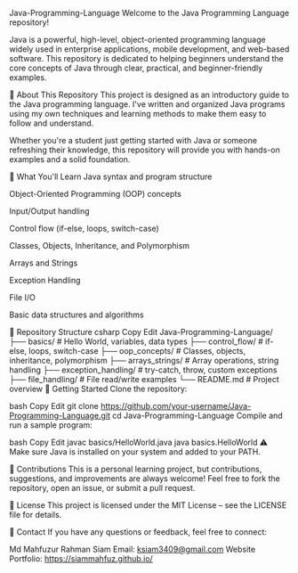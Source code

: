 Java-Programming-Language
Welcome to the Java Programming Language repository!

Java is a powerful, high-level, object-oriented programming language widely used in enterprise applications, mobile development, and web-based software. This repository is dedicated to helping beginners understand the core concepts of Java through clear, practical, and beginner-friendly examples.

📌 About This Repository
This project is designed as an introductory guide to the Java programming language. I've written and organized Java programs using my own techniques and learning methods to make them easy to follow and understand.

Whether you're a student just getting started with Java or someone refreshing their knowledge, this repository will provide you with hands-on examples and a solid foundation.

🧠 What You'll Learn
Java syntax and program structure

Object-Oriented Programming (OOP) concepts

Input/Output handling

Control flow (if-else, loops, switch-case)

Classes, Objects, Inheritance, and Polymorphism

Arrays and Strings

Exception Handling

File I/O

Basic data structures and algorithms

📂 Repository Structure
csharp
Copy
Edit
Java-Programming-Language/
├── basics/              # Hello World, variables, data types
├── control_flow/        # if-else, loops, switch-case
├── oop_concepts/        # Classes, objects, inheritance, polymorphism
├── arrays_strings/      # Array operations, string handling
├── exception_handling/  # try-catch, throw, custom exceptions
├── file_handling/       # File read/write examples
└── README.md            # Project overview
🚀 Getting Started
Clone the repository:

bash
Copy
Edit
git clone https://github.com/your-username/Java-Programming-Language.git
cd Java-Programming-Language
Compile and run a sample program:

bash
Copy
Edit
javac basics/HelloWorld.java
java basics.HelloWorld
⚠️ Make sure Java is installed on your system and added to your PATH.

🙌 Contributions
This is a personal learning project, but contributions, suggestions, and improvements are always welcome! Feel free to fork the repository, open an issue, or submit a pull request.

📄 License
This project is licensed under the MIT License – see the LICENSE file for details.

💬 Contact
If you have any questions or feedback, feel free to connect:

Md Mahfuzur Rahman Siam
Email: ksiam3409@gmail.com
Website Portfolio: https://siammahfuz.github.io/

